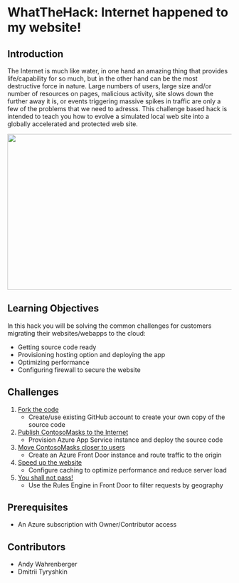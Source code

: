 # WhatTheHack: Internet happened to my website! 

## Introduction

The Internet is much like water, in one hand an amazing thing that provides life/capability for so much, but in the other hand can be the most destructive force in nature.  Large numbers of users, large size and/or number of resources on pages, malicious activity, site slows down the further away it is, or events triggering massive spikes in traffic are only a few of the problems that we need to adresss.  This challenge based hack is intended to teach you how to evolve a simulated local web site into a globally accelerated and protected web site. 

<p align="center">
  <img src="https://user-images.githubusercontent.com/54835093/164018823-2d110aba-3052-4942-8713-ba9ec75b9d96.png" width="600" height="350">
</p>

## Learning Objectives

In this hack you will be solving the common challenges for customers migrating their websites/webapps to the cloud:

- Getting source code ready
- Provisioning hosting option and deploying the app
- Optimizing performance
- Configuring firewall to secure the website

## Challenges
1. [Fork the code](Student/Challenge01.md)
   - Create/use existing GitHub account to create your own copy of the source code
2. [Publish ContosoMasks to the Internet](Student/Challenge02.md)
   - Provision Azure App Service instance and deploy the source code
3. [Move ContosoMasks closer to users](Student/Challenge03.md)
   - Create an Azure Front Door instance and route traffic to the origin 
4. [Speed up the website](Student/Challenge04.md)
   - Configure caching to optimize performance and reduce server load
5. [You shall not pass!](Student/Challenge05.md)
   - Use the Rules Engine in Front Door to filter requests by geography

## Prerequisites
- An Azure subscription with Owner/Contributor access 

## Contributors
- Andy Wahrenberger
- Dmitrii Tyryshkin



